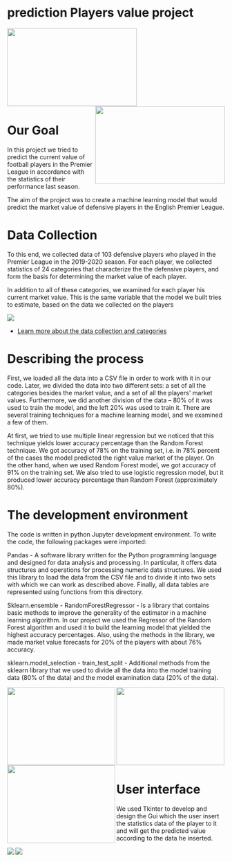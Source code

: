 # prediction Players value project

<p >
  <img src="https://upload.wikimedia.org/wikipedia/en/thumb/f/f2/Premier_League_Logo.svg/1200px-Premier_League_Logo.svg.png" width="300" height="180" align="center">
   <img src="https://e0.365dm.com/20/06/2048x1152/skysports-premier-league-restart_5015502.jpg" width="300" height="180" align="right">
</p>




# Our Goal

In this project we tried to predict the current value of football players in the Premier League in accordance with the statistics of their performance last season.

The aim of the project was to create a machine learning model that would predict the market value of defensive players in the English Premier League.


# Data Collection

To this end, we collected data of 103 defensive players who played in the Premier League in the 2019-2020 season. For each player, we collected statistics of 24 categories that characterize the the defensive players, and form the basis for determining the market value of each player.

In addition to all of these categories, we examined for each player his current market value. This is the same variable that the model we built tries to estimate, based on the data we collected on the players

<img src="https://imgur.com/05qSnBg.png">

+ [Learn more about  the data collection and categories](https://github.com/aricRach/prediction-Players-value-/blob/master/data%20collection.pdf)


# Describing the process

First, we loaded all the data into a CSV file in order to work with it in our code. Later, we divided the data into two different sets: a set of all the categories besides the market value, and a set of all the players' market values. Furthermore, we did another division of the data – 80% of it was used to train the model, and the left 20% was used to train it. There are several training techniques for a machine learning model, and we examined a few of them. 

At first, we tried to use multiple linear regression but we noticed that this technique yields lower accuracy percentage than the Random Forest technique. We got accuracy of 78% on the training set, i.e. in 78% percent of the cases the model predicted the right value market of the player. On the other hand, when we used Random Forest model, we got accuracy of 91% on the training set. We also tried to use logistic regression model, but it produced lower accuracy percentage than Random Forest (approximately 80%).


# The development environment

The code is written in python Jupyter development environment. To write the code, the following packages were imported:

Pandas - A software library written for the Python programming language and designed for data analysis and processing. In particular, it offers data structures and operations for processing numeric data structures. We used this library to load the data from the CSV file and to divide it into two sets with which we can work as described above. Finally, all data tables are represented using functions from this directory.

Sklearn.ensemble - RandomForestRegressor - Is a library that contains basic methods to improve the generality of the estimator in a machine learning algorithm. In our project we used the Regressor of the Random Forest algorithm and used it to build the learning model that yielded the highest accuracy percentages. Also, using the methods in the library, we made market value forecasts for 20% of the players with about 76% accuracy.

sklearn.model_selection - train_test_split - Additional methods from the sklearn library that we used to divide all the data into the model training data (80% of the data) and the model examination data (20% of the data).

<p >

<img src="https://upload.wikimedia.org/wikipedia/commons/thumb/3/38/Jupyter_logo.svg/1200px-Jupyter_logo.svg.png.png" width="250" height="180" align="left">
<img src="https://upload.wikimedia.org/wikipedia/commons/thumb/0/05/Scikit_learn_logo_small.svg/1200px-Scikit_learn_logo_small.svg.png" width="250" height="180" align="left">
<img src="https://s3.amazonaws.com/lintel-blogs-static-files/wp-content/uploads/2019/07/14165137/pandas.jpg" width="250" height="180" align="center">

</p>




# User interface

We used Tkinter to develop and design the Gui which the user insert the statistics data  of the player to it and will get the predicted value according to the data he inserted.

<img src="https://imgur.com/9oBJlt3.jpg" align="left">
<img src="https://imgur.com/i2mtCgB.jpg" align="center">




